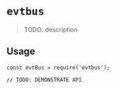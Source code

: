 # `evtbus`

> TODO: description

## Usage

```
const evtBus = require('evtbus');

// TODO: DEMONSTRATE API
```
